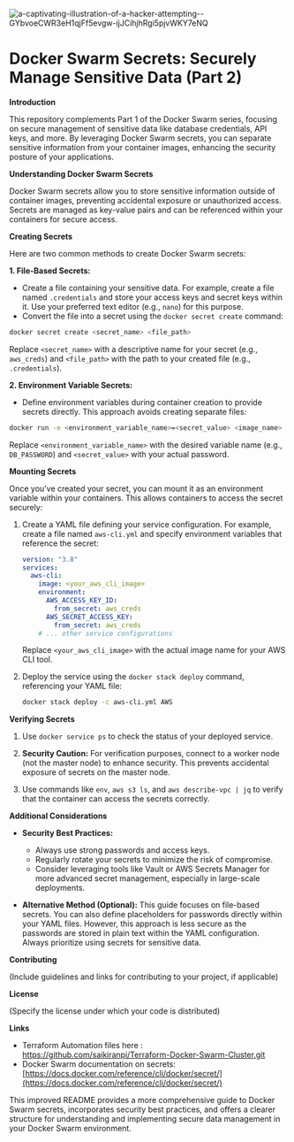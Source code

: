 
![a-captivating-illustration-of-a-hacker-attempting--GYbvoeCWR3eH1qjFf5evgw-ijJCihjhRgi5pjvWKY7eNQ](https://github.com/saikiranpi/Mastering-Docker/assets/109568252/077c648a-5b82-4733-94a8-e34774d6a2e4)

# Docker Swarm Secrets: Securely Manage Sensitive Data (Part 2)

**Introduction**

This repository complements Part 1 of the Docker Swarm series, focusing on secure management of sensitive data like database credentials, API keys, and more. By leveraging Docker Swarm secrets, you can separate sensitive information from your container images, enhancing the security posture of your applications.

**Understanding Docker Swarm Secrets**

Docker Swarm secrets allow you to store sensitive information outside of container images, preventing accidental exposure or unauthorized access. Secrets are managed as key-value pairs and can be referenced within your containers for secure access.

**Creating Secrets**

Here are two common methods to create Docker Swarm secrets:

**1. File-Based Secrets:**

   * Create a file containing your sensitive data. For example, create a file named `.credentials` and store your access keys and secret keys within it. Use your preferred text editor (e.g., `nano`) for this purpose.
   * Convert the file into a secret using the `docker secret create` command:

   ```bash
   docker secret create <secret_name> <file_path>
   ```

   Replace `<secret_name>` with a descriptive name for your secret (e.g., `aws_creds`) and `<file_path>` with the path to your created file (e.g., `.credentials`).

**2. Environment Variable Secrets:**

   * Define environment variables during container creation to provide secrets directly. This approach avoids creating separate files:

   ```bash
   docker run -e <environment_variable_name>=<secret_value> <image_name>
   ```

   Replace `<environment_variable_name>` with the desired variable name (e.g., `DB_PASSWORD`) and `<secret_value>` with your actual password.

**Mounting Secrets**

Once you've created your secret, you can mount it as an environment variable within your containers. This allows containers to access the secret securely:

1. Create a YAML file defining your service configuration. For example, create a file named `aws-cli.yml` and specify environment variables that reference the secret:

   ```yaml
   version: "3.8"
   services:
     aws-cli:
       image: <your_aws_cli_image>
       environment:
         AWS_ACCESS_KEY_ID:
           from_secret: aws_creds
         AWS_SECRET_ACCESS_KEY:
           from_secret: aws_creds
       # ... other service configurations
   ```

   Replace `<your_aws_cli_image>` with the actual image name for your AWS CLI tool.

2. Deploy the service using the `docker stack deploy` command, referencing your YAML file:

   ```bash
   docker stack deploy -c aws-cli.yml AWS
   ```

**Verifying Secrets**

1. Use `docker service ps` to check the status of your deployed service.

2. **Security Caution:**  For verification purposes, connect to a worker node (not the master node) to enhance security. This prevents accidental exposure of secrets on the master node.

3. Use commands like `env`, `aws s3 ls`, and `aws describe-vpc | jq` to verify that the container can access the secrets correctly.

**Additional Considerations**

* **Security Best Practices:**
    * Always use strong passwords and access keys.
    * Regularly rotate your secrets to minimize the risk of compromise.
    * Consider leveraging tools like Vault or AWS Secrets Manager for more advanced secret management, especially in large-scale deployments.

* **Alternative Method (Optional):**
    This guide focuses on file-based secrets. You can also define placeholders for passwords directly within your YAML files. However, this approach is less secure as the passwords are stored in plain text within the YAML configuration. Always prioritize using secrets for sensitive data.

**Contributing**

(Include guidelines and links for contributing to your project, if applicable)

**License**

(Specify the license under which your code is distributed)

**Links**

* Terraform Automation files here : https://github.com/saikiranpi/Terraform-Docker-Swarm-Cluster.git
* Docker Swarm documentation on secrets: [https://docs.docker.com/reference/cli/docker/secret/](https://docs.docker.com/reference/cli/docker/secret/)

This improved README provides a more comprehensive guide to Docker Swarm secrets, incorporates security best practices, and offers a clearer structure for understanding and implementing secure data management in your Docker Swarm environment.
